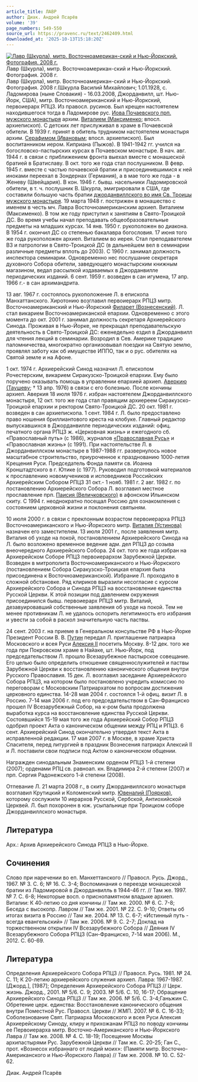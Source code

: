 ```yaml
---
article_title: ЛАВР
author: Диак. Андрей Псарёв
volume: '39'
page_numbers: 549-550
source_url: https://pravenc.ru/text/2462409.html
downloaded_at: '2025-10-13T15:18:20Z'
---
```


[![Лавр (Шкурла), митр. Восточноамерикан-ский и Нью-Йоркский. Фотография. 2008 г.](https://pravenc.ru/data/2019/08/18/1236505123/i200.jpg "Кликните для увеличения картинки")](https://pravenc.ru/data/2019/08/18/1236505123/i400.jpg)Лавр (Шкурла), митр. Восточноамерикан-ский и Нью-Йоркский. Фотография. 2008 г.  
Лавр (Шкурла), митр. Восточноамерикан-ский и Нью-Йоркский. Фотография. 2008 г.(Шкурла Василий Михайлович; 1.01.1928, с. Ладомирова (ныне Словакия) - 16.03.2008, Джорданвилл, шт. Нью-Йорк, США), митр. Восточноамериканский и Нью-Йоркский, первоиерарх РПЦЗ. Из правосл. русинов. Был крещен настоятелем находившегося тогда в Ладомирове рус. [Иова Почаевского прп. мужского монастыря](<https://pravenc.ru/text/Иова Почаевского прп  мужского монастыря.html>) архим. [Виталием (Максименко](<https://pravenc.ru/text/Виталием (Максименко.html>); впосл. архиепископ). С детских лет прислуживал в храме в Почаевской обители. В 1939 г. принят в обитель трудником настоятелем монастыря архим. [Серафимом (Ивановым](<https://pravenc.ru/text/Серафимом (Ивановым.html>); впосл. архиепископ). Был воспитанником иером. Киприана (Пыжов). В 1941-1942 гг. учился на богословско-пастырских курсах в Почаевском монастыре. В нач. авг. 1944 г. в связи с приближением фронта выехал вместе с монашеской братией в Братиславу. В окт. того же года стал послушником. В февр. 1945 г. вместе с частью почаевской братии и присоединившимися к ней иноками переехал в Зондернах (Германия), а в мае того же года - в Женеву (Швейцария). В кон. 1946 г. бывш. насельники Ладомировской обители, в т. ч. послушник В. Шкурла, эмигрировали в США, где составили большую часть братии [джорданвиллского во имя Св. Троицы мужского монастыря](<https://pravenc.ru/text/джорданвиллского во имя Св  Троицы мужского монастыря.html>). 19 марта 1948 г. пострижен в монашество с именем в честь мч. Лавра Восточноамериканским архиеп. Виталием (Максименко). В том же году приступил к занятиям в Свято-Троицкой ДС. Во время учебы начал преподавать общеобразовательные предметы на младших курсах. 14 янв. 1950 г. рукоположен во диакона. В 1954 г. окончил ДС со степенью бакалавра богословия. 17 июня того же года рукоположен архиеп. Виталием во иерея. Стал преподавателем ВЗ и патрологии в Свято-Троицкой ДС (в дальнейшем вел в семинарии различные предметы вплоть до 2003). С 1960 г. занимал должность инспектора семинарии. Одновременно нес послушание секретаря духовного Собора обители, заведующего монастырским книжным магазином, ведал рассылкой издаваемых в Джорданвилле периодических изданий. 6 сент. 1959 г. возведен в сан игумена, 17 апр. 1966 г.- в сан архимандрита.

13 авг. 1967 г. состоялось рукоположение Л. в епископа Манхаттанского. Хиротонию возглавил первоиерарх РПЦЗ митр. Восточноамериканский и Нью-Йоркский [Филарет (Вознесенский)](<https://pravenc.ru/text/Филарет (Вознесенский).html>). Л. стал викарием Восточноамериканской епархии. Одновременно с этого момента до окт. 2001 г. занимал должность секретаря Архиерейского Синода. Проживая в Нью-Йорке, не прекращал преподавательскую деятельность в Свято-Троицкой ДС: еженедельно ездил в Джорданвилл для чтения лекций в семинарии. Возродил в Сев. Америке традицию паломничества, многократно организовывал поездки на Святую землю, проявлял заботу как об имуществе ИППО, так и о рус. обителях на Святой земле и на Афоне.

1 окт. 1974 г. Архиерейский Синод назначил Л. епископом Рочестерским, викарием Сиракузско-Троицкой епархии. Ему было поручено оказывать помощь в управлении епархией архиеп. [Аверкию (Таушеву](<https://pravenc.ru/text/Аверкию (Таушеву.html>); † 13 апр. 1976) в связи с его болезнью. После кончины архиеп. Аверкия 18 июля 1976 г. избран настоятелем Джорданвиллского монастыря, 12 окт. того же года стал правящим архиереем Сиракузско-Троицкой епархии и ректором Свято-Троицкой ДС. 20 окт. 1981 г. возведен в сан архиепископа. 1 сент. 1984 г. Л. было предоставлено право ношения бриллиантового креста на клобуке. Главный редактор выпускавшихся в Джорданвилле периодических изданий: офиц. печатного органа РПЦЗ ж. «Церковная жизнь» и ежегодного сб. «Православный путь» (с 1986), журналов [«Православная Русь»](<https://pravenc.ru/text/ Православная Русь .html>) и «Православная жизнь» (с 1991). При настоятельстве Л. в Джорданвиллском монастыре в 1987-1988 гг. развернулось новое масштабное строительство, приуроченное к празднованию 1000-летия Крещения Руси. Председатель Фонда памяти св. Иоанна Кронштадтского в г. Ютике (с 1977). Руководил подготовкой материалов к прославлению новомучеников и исповедников Российских Архиерейским Собором РПЦЗ 31 окт.- 1 нояб. 1981 г. 2 авг. 1982 г. по постановлению Архиерейского Собора Л. возглавил местное прославление прп. [Паисия (Величковского)](<https://pravenc.ru/text/Паисия (Величковского).html>) в афонском Ильинском скиту. С 1994 г. неоднократно посещал Россию для ознакомления с состоянием церковной жизни и поклонения святыням.

10 июля 2000 г. в связи с преклонным возрастом первоиерарха РПЦЗ Восточноамериканского и Нью-Йоркского митр. [Виталия (Устинова)](<https://pravenc.ru/text/Виталия (Устинова).html>) назначен его заместителем. 13 июля 2001 г., после заявления митр. Виталия об уходе на покой, постановлением Архиерейского Синода на Л. было возложено временное ведение адм. дел РПЦЗ до созыва внеочередного Архиерейского Собора. 24 окт. того же года избран на Архиерейском Соборе РПЦЗ первоиерархом Зарубежной Церкви. Возведен в митрополита Восточноамериканского и Нью-Йоркского (постановлением Собора Сиракузско-Троицкая епархия была присоединена к Восточноамериканской). Избрание Л. проходило в сложной обстановке. Ряд клириков выразили несогласие с курсом Архиерейского Собора и Синода РПЦЗ на восстановление единства Русской Церкви. К этой позиции под давлением окружения присоединился бывш. первоиерарх РПЦЗ митр. Виталий, дезавуировавший собственные заявления об уходе на покой. Тем не менее противникам Л. не удалось оспорить легитимность его избрания и увести за собой в раскол значительную часть паствы.

24 сент. 2003 г. на приеме в Генеральном консульстве РФ в Нью-Йорке Президент России В. В. [Путин](https://pravenc.ru/text/Путин.html) передал Л. приглашение патриарха Московского и всея Руси [Алексия II](<https://pravenc.ru/text/АЛЕКСИЙ II.html>) посетить Москву. 8-12 дек. того же года при Покровском храме в Найаке, шт. Нью-Йорк, под председательством Л. прошло Всезарубежное пастырское совещание. Его целью было определить отношение священнослужителей и паствы Зарубежной Церкви к восстановлению канонического общения внутри Русского Православия. 15 дек. Л. возглавил заседание Архиерейского Собора РПЦЗ, на котором было постановлено учредить комиссию по переговорам с Московским Патриархатом по вопросам достижения церковного единства. 14-28 мая 2004 г. состоялся 1-й офиц. визит Л. в Россию. 7-14 мая 2006 г. под его председательством в Сан-Франциско прошел IV Всезарубежный Собор, на к-ром была продолжена выработка курса на восстановление единства Русской Церкви. Состоявшийся 15-19 мая того же года Архиерейский Собор РПЦЗ одобрил проект Акта о каноническом общении между РПЦ и РПЦЗ. 6 сент. Архиерейский Синод окончательно утвердил текст Акта в исправленной редакции. 17 мая 2007 г. в Москве, в храме Христа Спасителя, перед литургией в праздник Вознесения патриарх Алексий II и Л. поставили свои подписи под Актом о каноническом общении.

Награжден синодальным Знаменским орденом РПЦЗ 1-й степени (2007); орденами РПЦ св. равноап. кн. Владимира 2-й степени (2007) и прп. Сергия Радонежского 1-й степени (2008).

Отпевание Л. 21 марта 2008 г., в скиту Джорданвиллского монастыря возглавил Крутицкий и Коломенский митр. [Ювеналий (Поярков)](<https://pravenc.ru/text/Ювеналий (Поярков).html>), которому сослужили 10 иерархов Русской, Сербской, Антиохийской Церквей. Л. был похоронен в юж. усыпальнице при Троицком соборе Джорданвиллского монастыря.

## Литература

Арх.: Архив Архиерейского Синода РПЦЗ в Нью-Йорке.

## Сочинения

Слово при наречении во еп. Манхеттанского // Правосл. Русь. Джорд., 1967. № 3. С. 6; № 16. С. 3-4; Воспоминания о переезде монашеской братии из Ладомировой в Джорданвилль в 1944-46 гг. // Там же. 1997. № 7. С. 6-8; Некоторые восп. о приснопамятном владыке архиеп. Виталии: К 40-летию со дня кончины // Там же. 2000. № 6. С. 7-8; Беседа с высокопр. Лавром // Там же. 2001. № 22. С. 9-10; Ответы об итогах визита в Россию // Там же. 2004. № 13. С. 6-7; «Истинный путь - всегда евангельский» // Там же. 2006. № 9. С. 2-7; Доклад на торжественном открытии IV Всезарубежного Собора // Деяния IV Всезарубежного Собора РПЦЗ (Сан-Франциско, 7-14 мая 2006). М., 2012. С. 60-69.

## Литература

Определения Архиерейского Собора РПЦЗ // Правосл. Русь. 1981. № 24. С. 11; К 20-летию архиерейского служения архиеп. Лавра: 1967-1987. [Джорд.], [1987]; Определения Архиерейского Собора РПЦЗ // Церк. жизнь. Джорд., 2001. № 5/6. С. 9; 2003. № 5/6. C. 10, 16-17; Обращение Архиерейского Синода РПЦЗ // Там же. 2006. № 5/6. С. 3-4;Ганьжин С. Обретение церк. единства: Восстановление канонического общения внутри Поместной Рус. Правосл. Церкви // ЖМП. 2007. № 6. С. 16-33; Соболезнование Свят. Патриарха Московского и всея Руси Алексия Архиерейскому Синоду, клиру и прихожанам РПЦЗ по поводу кончины ее Первоиерарха митр. Восточно-Американского и Нью-Йоркского Лавра // Там же. 2008. № 4. С. 18-19; Посещение Москвы архипастырями Рус. Зарубежной Церкви // Там же. С. 20-25; Ган С., прот. «Вознесох избраннаго от людий моих»: (Памяти митр. Восточно-Американского и Нью-Йоркского Лавра) // Там же. 2008. № 10. С. 52-62.

Диак. Андрей Псарёв
